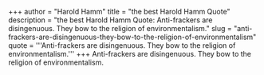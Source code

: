 +++
author = "Harold Hamm"
title = "the best Harold Hamm Quote"
description = "the best Harold Hamm Quote: Anti-frackers are disingenuous. They bow to the religion of environmentalism."
slug = "anti-frackers-are-disingenuous-they-bow-to-the-religion-of-environmentalism"
quote = '''Anti-frackers are disingenuous. They bow to the religion of environmentalism.'''
+++
Anti-frackers are disingenuous. They bow to the religion of environmentalism.
